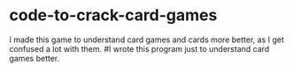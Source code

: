 # code-to-crack-card-games
I made this game to understand card games and cards more better, as I get confused a lot with them.
#I wrote this program just to understand card games better.
